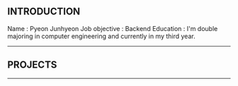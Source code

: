 ## INTRODUCTION
Name : Pyeon Junhyeon
Job objective : Backend
Education : I'm double majoring in computer engineering and currently in my third year.
            
---
## PROJECTS
---
